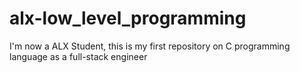 # alx-low_level_programming
I'm now a ALX Student, this is my first repository on C programming language as a full-stack engineer
